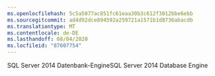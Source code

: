 ```yaml
---
ms.openlocfilehash: 5c5a5077ac851fc61eaa30b3c612f3012bbe6ebb
ms.sourcegitcommit: ad4d92dce894592a259721a1571b1d8736abacdb
ms.translationtype: MT
ms.contentlocale: de-DE
ms.lasthandoff: 08/04/2020
ms.locfileid: "87607754"
---
```

<span data-ttu-id="1e9dc-101">SQL Server 2014 Datenbank-Engine</span><span class="sxs-lookup"><span data-stu-id="1e9dc-101">SQL Server 2014 Database Engine</span></span>
